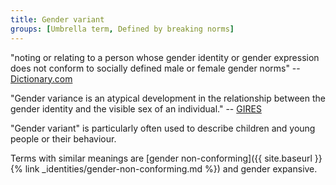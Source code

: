 ```yaml
---
title: Gender variant
groups: [Umbrella term, Defined by breaking norms]
---
```


"noting or relating to a person whose gender identity or gender expression does not conform to socially defined male or female gender norms" -- [Dictionary.com](http://www.dictionary.com/browse/gender-variant)

"Gender variance is an atypical development in the relationship between the gender identity and the visible sex of an individual." -- [GIRES](https://www.gires.org.uk/research-archive/gender-variance-dysphoria)

"Gender variant" is particularly often used to describe children and young people or their behaviour.

Terms with similar meanings are [gender non-conforming]({{ site.baseurl }}{% link _identities/gender-non-conforming.md %}) and gender expansive.